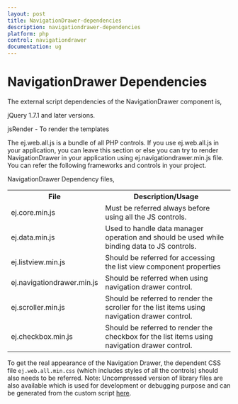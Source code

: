 ```yaml
---
layout: post
title: NavigationDrawer-dependencies
description: navigationdrawer-dependencies
platform: php
control: navigationdrawer
documentation: ug
---
```


# NavigationDrawer Dependencies

The external script dependencies of the NavigationDrawer component is,

jQuery 1.7.1 and later versions.

jsRender - To render the templates

The ej.web.all.js is a bundle of all PHP controls. If you use ej.web.all.js in your application, you can leave this section or else you can try to render NavigationDrawer in your application using ej.navigationdrawer.min.js file. You can refer the following frameworks and controls in your project.

NavigationDrawer Dependency files,

<table>
<tr>
<th>
File</th><th>
Description/Usage</th></tr>
<tr>
<td>
ej.core.min.js</td><td>
Must be referred always before using all the JS controls.</td></tr>
<tr>
<td>
ej.data.min.js</td><td>
Used to handle data manager operation and should be used while binding data to JS controls.</td></tr>
<tr>
<td>
ej.listview.min.js</td><td>
Should be referred for accessing the list view component properties</td></tr>
<tr>
<td>
ej.navigationdrawer.min.js</td><td>
Should be referred when using navigation drawer control.</td></tr>
<tr>
<td>
ej.scroller.min.js</td><td>
Should be referred to render the scroller for the list items using navigation drawer control.</td></tr>
<tr>
<td>
ej.checkbox.min.js</td><td>
Should be referred to render the checkbox for the list items using navigation drawer control.</td></tr>
</table>

To get the real appearance of the Navigation Drawer, the dependent CSS file `ej.web.all.min.css` (which includes styles of all the controls) should also needs to be referred.
Note: Uncompressed version of library files are also available which is used for development or debugging purpose and can be generated from the custom script [here](http://csg.syncfusion.com/).

